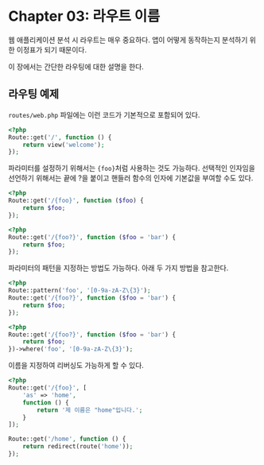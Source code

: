 # Chapter 03: 라우트 이름

웹 애플리케이션 분석 시 라우트는 매우 중요하다. 앱이 어떻게 동작하는지 분석하기 위한 이정표가 되기 때문이다.

이 장에서는 간단한 라우팅에 대한 설명을 한다.

## 라우팅 예제

`routes/web.php` 파일에는 이런 코드가 기본적으로 포함되어 있다.

```php
<?php
Route::get('/', function () {
    return view('welcome');
});
```

파라미터를 설정하기 위해서는 `{foo}`처럼 사용하는 것도 가능하다. 선택적인 인자임을 선언하기 위해서는 끝에 ?을 붙이고 핸들러
함수의 인자에 기본값을 부여할 수도 있다.
```php
<?php
Route::get('/{foo}', function ($foo) {
    return $foo; 
});
```


```php
<?php
Route::get('/{foo?}', function ($foo = 'bar') {
    return $foo; 
});
```


파라미터의 패턴을 지정하는 방법도 가능하다. 아래 두 가지 방법을 참고한다.
```php
<?php
Route::pattern('foo', '[0-9a-zA-Z\{3}');
Route::get('/{foo?}', function ($foo = 'bar') {
    return $foo;
});
```


```php
<?php
Route::get('/{foo?}', function ($foo = 'bar') {
    return $foo;
})->where('foo', '[0-9a-zA-Z\{3}');
```


이름을 지정하여 리버싱도 가능하게 할 수 있다.
```php
<?php
Route::get('/{foo}', [
    'as' => 'home',
    function () {
        return '제 이름은 "home"입니다.'; 
    }
]);

Route::get('/home', function () {
    return redirect(route('home'));
});
```